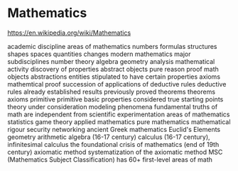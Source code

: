 # Mathematics

https://en.wikipedia.org/wiki/Mathematics

academic discipline
areas of mathematics
numbers
formulas
structures
shapes
spaces
quantities
changes
modern mathematics
major subdisciplines
number theory
algebra
geometry
analysis
mathematical activity
discovery of properties
abstract objects
pure reason
proof
math objects
abstractions
entities stipulated to have certain
properties
axioms
mathemtical proof
succession of applications of deductive rules
deductive rules
already established results
previously proved theorems
theorems
axioms
primitive
primitive basic properties considered true starting points
theory under consideration
modeling phenomena
fundamental truths of math are independent from scientific experimentation
areas of mathematics
statistics
game theory
applied mathematics
pure mathematics
mathematical rigour
security
networking
ancient Greek mathematics
Euclid's Elements
geometry
arithmetic
algebra (16-17 century)
calculus (16-17 century), infinitesimal calculus
the foundational crisis of mathematics (end of 19th century)
axiomatic method
systematization of the axiomatic method
MSC (Mathematics Subject Classification) has 60+ first-level areas of math

